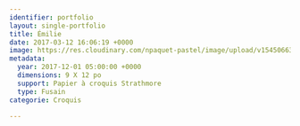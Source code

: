 ```yaml
---
identifier: portfolio
layout: single-portfolio
title: Émilie
date: 2017-03-12 16:06:19 +0000
image: https://res.cloudinary.com/npaquet-pastel/image/upload/v1545066384/DSC01386-2.jpg
metadata:
  year: 2017-12-01 05:00:00 +0000
  dimensions: 9 X 12 po
  support: Papier à croquis Strathmore
  type: Fusain
categorie: Croquis

---
```

